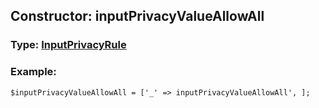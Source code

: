 ## Constructor: inputPrivacyValueAllowAll  




### Type: [InputPrivacyRule](../types/InputPrivacyRule.md)


### Example:

```
$inputPrivacyValueAllowAll = ['_' => inputPrivacyValueAllowAll', ];
```
